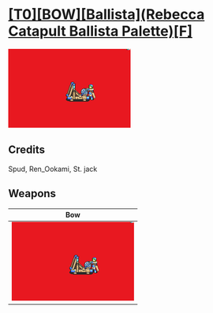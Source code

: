 # [\[T0\]\[BOW\]\[Ballista\]\(Rebecca Catapult Ballista Palette\)\[F\]](./%5BT0%5D%5BBOW%5D%5BBallista%5D(Rebecca%20Catapult%20Ballista%20Palette)%5BF%5D)

<img src="./5.%20Bow%20(Ballista)/Bow_000.png" alt="[T0][BOW][Ballista](Rebecca Catapult Ballista Palette)[F] standing" />

## Credits

Spud, Ren_Ookami, St. jack

## Weapons


|Bow |
|  :---: |
| <img alt="Bow animation" src="./5.%20Bow%20(Ballista)/Bow.gif" /> |
